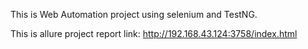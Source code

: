 This is Web Automation project using selenium and TestNG.

This is allure project report link: http://192.168.43.124:3758/index.html
